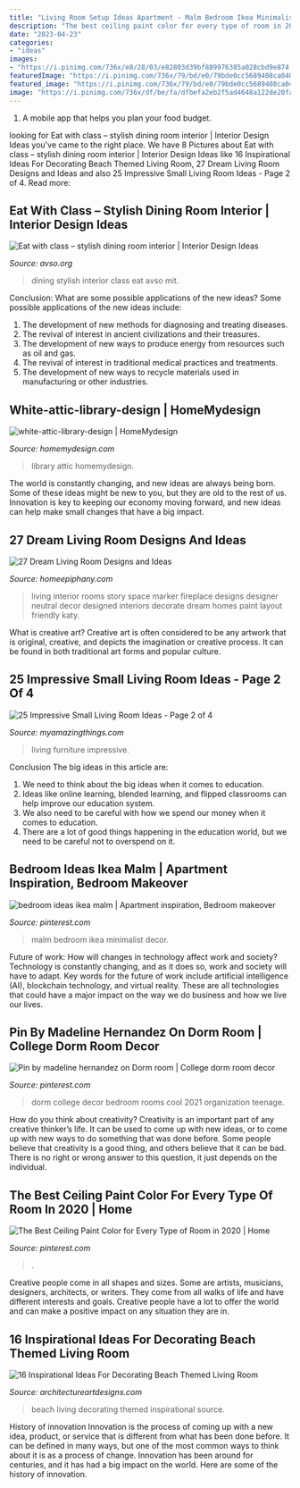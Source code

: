 ```yaml
---
title: "Living Room Setup Ideas Apartment - Malm Bedroom Ikea Minimalist Decor"
description: "The best ceiling paint color for every type of room in 2020"
date: "2023-04-23"
categories:
- "ideas"
images:
- "https://i.pinimg.com/736x/e8/28/03/e82803d39bf889976385a028cbd9e874.jpg"
featuredImage: "https://i.pinimg.com/736x/79/bd/e0/79bde0cc5689408ca04067f145b9543a.jpg"
featured_image: "https://i.pinimg.com/736x/79/bd/e0/79bde0cc5689408ca04067f145b9543a.jpg"
image: "https://i.pinimg.com/736x/df/be/fa/dfbefa2eb2f5ad4648a122de20fac6ae.jpg"
---
```



1. A mobile app that helps you plan your food budget.

	

		
looking for Eat with class – stylish dining room interior | Interior Design Ideas you've came to the right place. We have 8 Pictures about Eat with class – stylish dining room interior | Interior Design Ideas like 16 Inspirational Ideas For Decorating Beach Themed Living Room, 27 Dream Living Room Designs and Ideas and also 25 Impressive Small Living Room Ideas - Page 2 of 4. Read more:
		
    
## Eat With Class – Stylish Dining Room Interior | Interior Design Ideas

<img loading=lazy src="https://www.avso.org/wp-content/uploads/2014/11/eat-with-class-stylish-dining-room-interior-1415264854.jpg" onerror="this.onerror=null;this.src='https://tse1.mm.bing.net/th?id=OIP.D47i0bwbMN-N-4ljMROSuwHaKf&amp;pid=15.1';" alt="Eat with class – stylish dining room interior | Interior Design Ideas">

_Source: avso.org_

>dining stylish interior class eat avso mit. 

	

Conclusion: What are some possible applications of the new ideas?
Some possible applications of the new ideas include:
1. The development of new methods for diagnosing and treating diseases. 
2. The revival of interest in ancient civilizations and their treasures. 
3. The development of new ways to produce energy from resources such as oil and gas. 
4. The revival of interest in traditional medical practices and treatments. 
5. The development of new ways to recycle materials used in manufacturing or other industries.

    
## White-attic-library-design | HomeMydesign

<img loading=lazy src="https://homemydesign.com/wp-content/uploads/2015/02/white-attic-library-design.jpg" onerror="this.onerror=null;this.src='https://tse3.mm.bing.net/th?id=OIP.315m90Nbc9T7Hi-EoXtvkQHaLH&amp;pid=15.1';" alt="white-attic-library-design | HomeMydesign">

_Source: homemydesign.com_

>library attic homemydesign. 

	

The world is constantly changing, and new ideas are always being born. Some of these ideas might be new to you, but they are old to the rest of us. Innovation is key to keeping our economy moving forward, and new ideas can help make small changes that have a big impact.

    
## 27 Dream Living Room Designs And Ideas

<img loading=lazy src="https://homeepiphany.com/wp-content/uploads/2019/06/living-rooms-pictures_80.jpg" onerror="this.onerror=null;this.src='https://tse3.mm.bing.net/th?id=OIP.PiI4fgYBXSSpBti8wAIwCQHaLG&amp;pid=15.1';" alt="27 Dream Living Room Designs and Ideas">

_Source: homeepiphany.com_

>living interior rooms story space marker fireplace designs designer neutral decor designed interiors decorate dream homes paint layout friendly katy. 

	

What is creative art?
Creative art is often considered to be any artwork that is original, creative, and depicts the imagination or creative process. It can be found in both traditional art forms and popular culture.

    
## 25 Impressive Small Living Room Ideas - Page 2 Of 4

<img loading=lazy src="http://myamazingthings.com/wp-content/uploads/2016/11/raised-furniture-683x1024.jpg" onerror="this.onerror=null;this.src='https://tse3.mm.bing.net/th?id=OIP.AGjM7oyn2pqFzlf5ehR26AHaLG&amp;pid=15.1';" alt="25 Impressive Small Living Room Ideas - Page 2 of 4">

_Source: myamazingthings.com_

>living furniture impressive. 

	

Conclusion
The big ideas in this article are:
1. We need to think about the big ideas when it comes to education.
2. Ideas like online learning, blended learning, and flipped classrooms can help improve our education system.
3. We also need to be careful with how we spend our money when it comes to education.
4. There are a lot of good things happening in the education world, but we need to be careful not to overspend on it.

    
## Bedroom Ideas Ikea Malm | Apartment Inspiration, Bedroom Makeover

<img loading=lazy src="https://i.pinimg.com/736x/79/bd/e0/79bde0cc5689408ca04067f145b9543a.jpg" onerror="this.onerror=null;this.src='https://tse2.mm.bing.net/th?id=OIP._zh3QkEkmpI-SDvxwO8_fwHaLH&amp;pid=15.1';" alt="bedroom ideas ikea malm | Apartment inspiration, Bedroom makeover">

_Source: pinterest.com_

>malm bedroom ikea minimalist decor. 

	

Future of work: How will changes in technology affect work and society?
Technology is constantly changing, and as it does so, work and society will have to adapt. Key words for the future of work include artificial intelligence (AI), blockchain technology, and virtual reality. These are all technologies that could have a major impact on the way we do business and how we live our lives.

    
## Pin By Madeline Hernandez On Dorm Room | College Dorm Room Decor

<img loading=lazy src="https://i.pinimg.com/736x/df/be/fa/dfbefa2eb2f5ad4648a122de20fac6ae.jpg" onerror="this.onerror=null;this.src='https://tse2.mm.bing.net/th?id=OIP.bZj_brF_SnNpC331Y8HyPwHaJ3&amp;pid=15.1';" alt="Pin by madeline hernandez on Dorm room | College dorm room decor">

_Source: pinterest.com_

>dorm college decor bedroom rooms cool 2021 organization teenage. 

	

How do you think about creativity?
Creativity is an important part of any creative thinker’s life. It can be used to come up with new ideas, or to come up with new ways to do something that was done before. Some people believe that creativity is a good thing, and others believe that it can be bad. There is no right or wrong answer to this question, it just depends on the individual.

    
## The Best Ceiling Paint Color For Every Type Of Room In 2020 | Home

<img loading=lazy src="https://i.pinimg.com/736x/e8/28/03/e82803d39bf889976385a028cbd9e874.jpg" onerror="this.onerror=null;this.src='https://tse4.mm.bing.net/th?id=OIP.TvJQwHBEreZhZ1vbbQd_-QHaLi&amp;pid=15.1';" alt="The Best Ceiling Paint Color for Every Type of Room in 2020 | Home">

_Source: pinterest.com_

>. 

	

Creative people come in all shapes and sizes. Some are artists, musicians, designers, architects, or writers. They come from all walks of life and have different interests and goals. Creative people have a lot to offer the world and can make a positive impact on any situation they are in.

    
## 16 Inspirational Ideas For Decorating Beach Themed Living Room

<img loading=lazy src="https://www.architectureartdesigns.com/wp-content/uploads/2017/05/4-2.jpg" onerror="this.onerror=null;this.src='https://tse2.mm.bing.net/th?id=OIP.3dKDTKC6XZXrN7l2Ccd7gQHaLV&amp;pid=15.1';" alt="16 Inspirational Ideas For Decorating Beach Themed Living Room">

_Source: architectureartdesigns.com_

>beach living decorating themed inspirational source. 

	

History of innovation
Innovation is the process of coming up with a new idea, product, or service that is different from what has been done before. It can be defined in many ways, but one of the most common ways to think about it is as a process of change. Innovation has been around for centuries, and it has had a big impact on the world. Here are some of the history of innovation.

